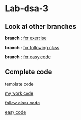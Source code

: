 # Lab-dsa-3

## Look at other branches

**branch** : [for exercise](https://github.com/pattarapon044/lab-dsa-3/tree/exercise)

**branch** : [for following class](https://github.com/pattarapon044/lab-dsa-3/tree/easy_form)

**branch** : [for easy code](https://github.com/pattarapon044/lab-dsa-3/tree/self)

## Complete code

[template code](https://github.com/pattarapon044/lab-dsa-3/blob/exercise/src/lab/sll/exercise/SLL.java)

[my work code](https://github.com/pattarapon044/lab-dsa-3/blob/master/src/exercise3/SLL.java)

[follow class code](https://github.com/pattarapon044/lab-dsa-3/blob/easy_form/src/SLL3.java)

[easy code](https://github.com/pattarapon044/lab-dsa-3/blob/self/src/lab/sll/exercise/SLL.java)
